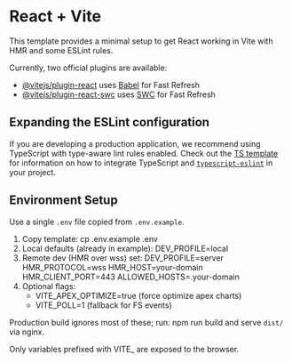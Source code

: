 # React + Vite

This template provides a minimal setup to get React working in Vite with HMR and some ESLint rules.

Currently, two official plugins are available:

- [@vitejs/plugin-react](https://github.com/vitejs/vite-plugin-react/blob/main/packages/plugin-react) uses [Babel](https://babeljs.io/) for Fast Refresh
- [@vitejs/plugin-react-swc](https://github.com/vitejs/vite-plugin-react/blob/main/packages/plugin-react-swc) uses [SWC](https://swc.rs/) for Fast Refresh

## Expanding the ESLint configuration

If you are developing a production application, we recommend using TypeScript with type-aware lint rules enabled. Check out the [TS template](https://github.com/vitejs/vite/tree/main/packages/create-vite/template-react-ts) for information on how to integrate TypeScript and [`typescript-eslint`](https://typescript-eslint.io) in your project.

## Environment Setup

Use a single `.env` file copied from `.env.example`.

1. Copy template:
   cp .env.example .env
2. Local defaults (already in example):
   DEV_PROFILE=local
3. Remote dev (HMR over wss) set:
   DEV_PROFILE=server
   HMR_PROTOCOL=wss
   HMR_HOST=your-domain
   HMR_CLIENT_PORT=443
   ALLOWED_HOSTS=.your-domain
4. Optional flags:
   - VITE_APEX_OPTIMIZE=true (force optimize apex charts)
   - VITE_POLL=1 (fallback for FS events)

Production build ignores most of these; run:
npm run build
and serve `dist/` via nginx.

Only variables prefixed with VITE\_ are exposed to the browser.
